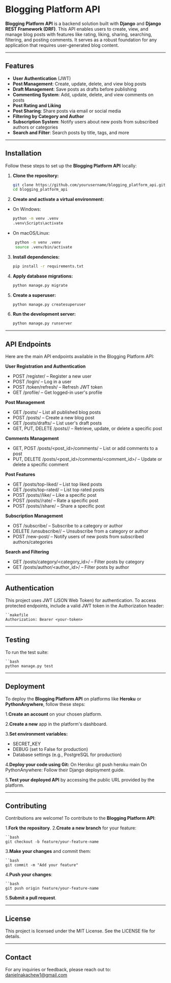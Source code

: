 # Blogging Platform API

**Blogging Platform API** is a backend solution built with **Django** and **Django REST Framework (DRF)**. This API enables users to create, view, and manage blog posts with features like rating, liking, sharing, searching, filtering, and posting comments. It serves as a robust foundation for any application that requires user-generated blog content.

---

## Features

- **User Authentication** (JWT)
- **Post Management**: Create, update, delete, and view blog posts
- **Draft Management**: Save posts as drafts before publishing
- **Commenting System**: Add, update, delete, and view comments on posts
- **Post Rating and Liking**
- **Post Sharing**: Share posts via email or social media
- **Filtering by Category and Author**
- **Subscription System**: Notify users about new posts from subscribed authors or categories
- **Search and Filter**: Search posts by title, tags, and more

---

## Installation

Follow these steps to set up the **Blogging Platform API** locally:

1. **Clone the repository:**
   ```bash
   git clone https://github.com/yourusername/blogging_platform_api.git
   cd blogging_platform_api

2. **Create and activate a virtual environment:**
    
 - On Windows:

   ```bash
   python -m venv .venv
   .venv\Scripts\activate

 - On macOS/Linux:
   ```bash
    python -m venv .venv
    source .venv/bin/activate

3. **Install dependencies:**
    ```bash
    pip install -r requirements.txt

4. **Apply database migrations:**
    ```bash
    python manage.py migrate

5. **Create a superuser:**
    ```bash
    python manage.py createsuperuser

6. **Run the development server:**
    ```bash
    python manage.py runserver

---

## API Endpoints

Here are the main API endpoints available in the Blogging Platform API:

**User Registration and Authentication**

- POST /register/ – Register a new user
- POST /login/ – Log in a user
- POST /token/refresh/ – Refresh JWT token
- GET /profile/ – Get logged-in user's profile

**Post Management**

- GET /posts/ – List all published blog posts
- POST /posts/ – Create a new blog post
- GET /posts/drafts/ – List user's draft posts
- GET, PUT, DELETE /posts/<id>/ – Retrieve, update, or delete a specific post

**Comments Management**

- GET, POST /posts/<post_id>/comments/ – List or add comments to a post
- PUT, DELETE /posts/<post_id>/comments/<comment_id>/ – Update or delete a specific comment

**Post Features**

- GET /posts/top-liked/ – List top liked posts
- GET /posts/top-rated/ – List top rated posts
- POST /posts/<id>/like/ – Like a specific post
- POST /posts/<id>/rate/ – Rate a specific post
- POST /posts/<id>/share/ – Share a specific post

**Subscription Management**

- OST /subscribe/ – Subscribe to a category or author
- DELETE /unsubscribe/<id>/ – Unsubscribe from a category or author
- POST /new-post/ – Notify users of new posts from subscribed authors/categories

**Search and Filtering**

- GET /posts/category/<category_id>/ – Filter posts by category
- GET /posts/author/<author_id>/ – Filter posts by author


---


## Authentication

This project uses JWT (JSON Web Token) for authentication. To access protected endpoints, include a valid JWT token in the Authorization header:

    ``makefile
    Authorization: Bearer <your-token>

---

## Testing

To run the test suite:

    ``bash
    python manage.py test

---

## Deployment

To deploy the **Blogging Platform API** on platforms like **Heroku** or **PythonAnywhere**, follow these steps:

1.**Create an account** on your chosen platform.

2.**Create a new** app in the platform's dashboard.

3.**Set environment variables:**
- SECRET_KEY
- DEBUG (set to False for production)
- Database settings (e.g., PostgreSQL for production)

4.**Deploy your code using Git:**
On Heroku: git push heroku main
On PythonAnywhere: Follow their Django deployment guide.

5.**Test your deployed API** by accessing the public URL provided by the platform.

---

## Contributing

Contributions are welcome! To contribute to the **Blogging Platform API**:

1.**Fork the repository**.
2.**Create a new branch** for your feature:

    ``bash
    git checkout -b feature/your-feature-name

3.**Make your changes** and commit them:

    ``bash
    git commit -m "Add your feature"

4.**Push your changes**:

    ``bash
    git push origin feature/your-feature-name

5.**Submit a pull request**.

---

## License

This project is licensed under the MIT License. See the LICENSE file for details.

---

## Contact

For any inquiries or feedback, please reach out to: danielnakachew1@gmail.com



